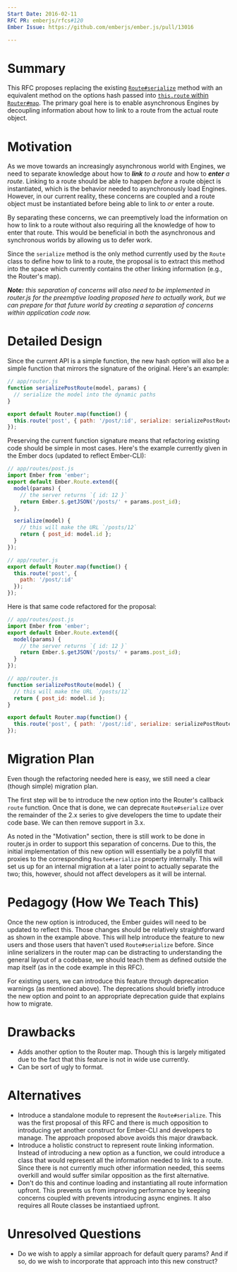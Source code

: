 ```yaml
---
Start Date: 2016-02-11
RFC PR: emberjs/rfcs#120
Ember Issue: https://github.com/emberjs/ember.js/pull/13016

---
```


# Summary

This RFC proposes replacing the existing [`Route#serialize`](http://emberjs.com/api/classes/Ember.Route.html#method_serialize) method with an equivalent method on the options hash passed into [`this.route` within `Router#map`](http://emberjs.com/api/classes/Ember.Router.html#method_map). The primary goal here is to enable asynchronous Engines by decoupling information about how to link to a route from the actual route object.

# Motivation

As we move towards an increasingly asynchronous world with Engines, we need to separate knowledge about how to _**link** to a route_ and how to _**enter** a route_. Linking to a route should be able to happen _before_ a route object is instantiated, which is the behavior needed to asynchronously load Engines. However, in our current reality, these concerns are coupled and a route object must be instantiated before being able to link to _or_ enter a route.

By separating these concerns, we can preemptively load the information on how to link to a route without also requiring all the knowledge of how to enter that route. This would be beneficial in both the asynchronous and synchronous worlds by allowing us to defer work.

Since the `serialize` method is the only method currently used by the `Route` class to define how to link to a route, the proposal is to extract this method into the space which currently contains the other linking information (e.g., the Router's map).

_**Note:** this separation of concerns will also need to be implemented in router.js for the preemptive loading proposed here to actually work, but we can prepare for that future world by creating a separation of concerns within application code now._

# Detailed Design

Since the current API is a simple function, the new hash option will also be a simple function that mirrors the signature of the original. Here's an example:

```js
// app/router.js
function serializePostRoute(model, params) {
  // serialize the model into the dynamic paths
}

export default Router.map(function() {
  this.route('post', { path: '/post/:id', serialize: serializePostRoute });
});
```

Preserving the current function signature means that refactoring existing code should be simple in most cases. Here's the example currently given in the Ember docs (updated to reflect Ember-CLI):

```js
// app/routes/post.js
import Ember from 'ember';
export default Ember.Route.extend({
  model(params) {
    // the server returns `{ id: 12 }`
    return Ember.$.getJSON('/posts/' + params.post_id);
  },

  serialize(model) {
    // this will make the URL `/posts/12`
    return { post_id: model.id };
  }
});

// app/router.js
export default Router.map(function() {
  this.route('post', {
    path: '/post/:id'
  });
});
```

Here is that same code refactored for the proposal:

```js
// app/routes/post.js
import Ember from 'ember';
export default Ember.Route.extend({
  model(params) {
    // the server returns `{ id: 12 }`
    return Ember.$.getJSON('/posts/' + params.post_id);
  }
});

// app/router.js
function serializePostRoute(model) {
  // this will make the URL `/posts/12`
  return { post_id: model.id };
}

export default Router.map(function() {
  this.route('post', { path: '/post/:id', serialize: serializePostRoute });
});
```

# Migration Plan

Even though the refactoring needed here is easy, we still need a clear (though simple) migration plan.

The first step will be to introduce the new option into the Router's callback `route` function. Once that is done, we can deprecate `Route#serialize` over the remainder of the 2.x series to give developers the time to update their code base. We can then remove support in 3.x.

As noted in the "Motivation" section, there is still work to be done in router.js in order to support this separation of concerns. Due to this, the initial implementation of this new option will essentially be a polyfill that proxies to the corresponding `Route#serialize` property internally. This will set us up for an internal migration at a later point to actually separate the two; this, however, should not affect developers as it will be internal.

# Pedagogy (How We Teach This)

Once the new option is introduced, the Ember guides will need to be updated to reflect this. Those changes should be relatively straightforward as shown in the example above. This will help introduce the feature to new users and those users that haven't used `Route#serialize` before. Since inline serializers in the router map can be distracting to understanding the general layout of a codebase, we should teach them as defined outside the map itself (as in the code example in this RFC).

For existing users, we can introduce this feature through deprecation warnings (as mentioned above). The deprecations should briefly introduce the new option and point to an appropriate deprecation guide that explains how to migrate.

# Drawbacks

- Adds another option to the Router map. Though this is largely mitigated due to the fact that this feature is not in wide use currently.
- Can be sort of ugly to format.

# Alternatives

- Introduce a standalone module to represent the `Route#serialize`. This was the first proposal of this RFC and there is much opposition to introducing yet another construct for Ember-CLI and developers to manage. The approach proposed above avoids this major drawback.
- Introduce a holistic construct to represent route linking information. Instead of introducing a new option as a function, we could introduce a class that would represent all the information needed to link to a route. Since there is not currently much other information needed, this seems overkill and would suffer similar opposition as the first alternative.
- Don't do this and continue loading and instantiating all route information upfront. This prevents us from improving performance by keeping concerns coupled with prevents introducing async engines. It also requires all Route classes be instantiaed upfront.

# Unresolved Questions

- Do we wish to apply a similar approach for default query params? And if so, do we wish to incorporate that approach into this new construct?

